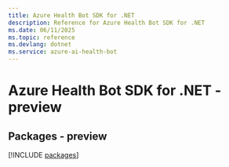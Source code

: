 ```yaml
---
title: Azure Health Bot SDK for .NET
description: Reference for Azure Health Bot SDK for .NET
ms.date: 06/11/2025
ms.topic: reference
ms.devlang: dotnet
ms.service: azure-ai-health-bot
---
```

# Azure Health Bot SDK for .NET - preview
## Packages - preview
[!INCLUDE [packages](health-bot-index.md)]